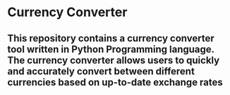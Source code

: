 # Currency Converter
## This repository contains a currency converter tool written in Python Programming language. The currency converter allows users to quickly and accurately convert between different currencies based on up-to-date exchange rates
